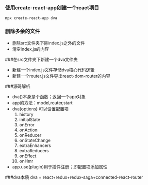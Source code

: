 ### 使用create-react-app创建一个react项目
`npx create-react-app dva`

### 删除多余的文件
- 删除src文件夹下除index.js之外的文件
- 清空index.js的内容

###在src文件夹下新建一个dva文件夹
- 新建一个index.js文件存储dva核心代码逻辑
- 新建一个router.js文件导出react-dom-router的内容

###源码解析
- dva()本身是个函数；返回一个app对象
- app的方法：model,router,start
- dva(options) 可以设置配置项
   1. history
   2. initialState
   3. onError
   4. onAction
   5. onReducer
   6. onStateChange
   7. extraEnhancers
   8. extraReducers
   9. onEffect
   10. onHmr
- app.use(plugin)用于插件注册；即配置项添加属性

###dva本质
dva = react+redux+redux-saga+connected-react-router
